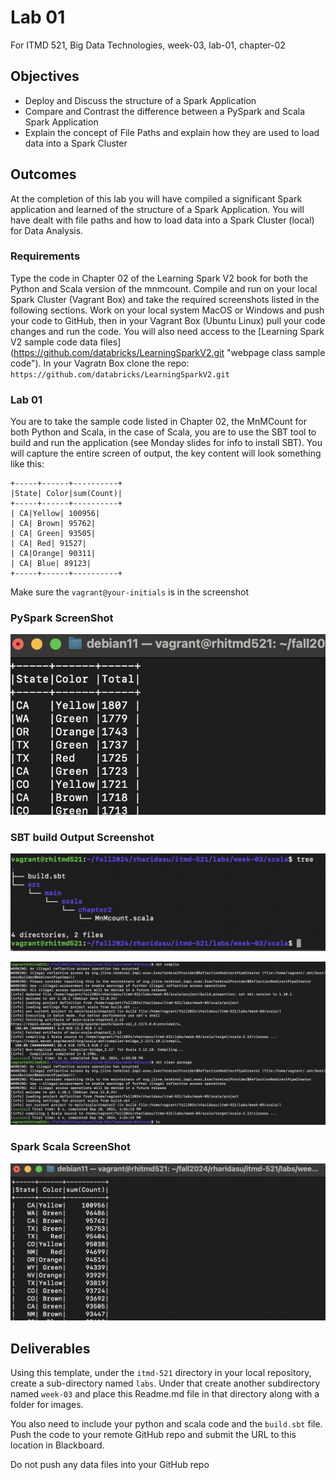 # Lab 01

For ITMD 521, Big Data Technologies, week-03, lab-01, chapter-02

## Objectives

* Deploy and Discuss the structure of a Spark Application
* Compare and Contrast the difference between a PySpark and Scala Spark Application
* Explain the concept of File Paths and explain how they are used to load data into
a Spark Cluster

## Outcomes

At the completion of this lab you will have compiled a significant Spark
application and learned of the structure of a Spark Application. You will have dealt with file paths and how to load data into a Spark Cluster (local) for Data
Analysis.

### Requirements

Type the code in Chapter 02 of the Learning Spark V2 book for both the Python and Scala version of the mnmcount. Compile and run on your local Spark Cluster (Vagrant Box) and take the required screenshots listed in the following sections. Work on your local system MacOS or Windows and push your code to GitHub, then in your Vagrant Box (Ubuntu Linux) pull your code changes and run the code.
You will also need access to the [Learning Spark V2 sample code data files]
(https://github.com/databricks/LearningSparkV2.git "webpage class sample code"). In
your Vagratn Box clone the repo:
`https://github.com/databricks/LearningSparkV2.git`

### Lab 01

You are to take the sample code listed in Chapter 02, the MnMCount for both Python and Scala, in the case of Scala, you are to use the SBT tool to build and run the application (see Monday slides for info to install SBT). You will capture the entire screen of output, the key content will look something like this:

```
+-----+------+----------+
|State| Color|sum(Count)|
+-----+------+----------+
| CA|Yellow| 100956|
| CA| Brown| 95762|
| CA| Green| 93505|
| CA| Red| 91527|
| CA|Orange| 90311|
| CA| Blue| 89123|
+-----+------+----------+
```

Make sure the `vagrant@your-initials` is in the screenshot

### PySpark ScreenShot

![*pyspark output*](./images/pyspark%20output.png "pyspark output")

### SBT build Output Screenshot

![*Scala file structure*](./images/scala-file-stucture.png "Scala file structure")

![*SBT output*](./images/sbt%20compile;%20sbt%20package.png "SBT output")

### Spark Scala ScreenShot

![*scala output*](./images/scala%20output.png "scala output")

## Deliverables

Using this template, under the `itmd-521` directory in your local repository, create a sub-directory named `labs`. Under that create another subdirectory named `week-03` and place this Readme.md file in that directory along with a folder for
images.

You also need to include your python and scala code and the `build.sbt` file. Push the code to your remote GitHub repo and submit the URL to this location in
Blackboard.

Do not push any data files into your GitHub repo
